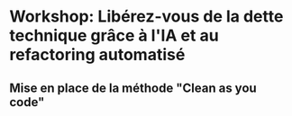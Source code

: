 # Workshop: Libérez-vous de la dette technique grâce à l'IA et au refactoring automatisé

## Mise en place de la méthode "Clean as you code"